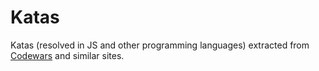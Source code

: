 # Katas

Katas (resolved in JS and other programming languages) extracted from [Codewars](https://www.codewars.com/) and similar sites.
